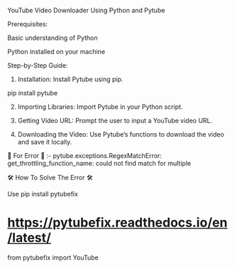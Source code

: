 YouTube Video Downloader Using Python and Pytube

Prerequisites:

Basic understanding of Python

Python installed on your machine


Step-by-Step Guide:

1. Installation: Install Pytube using pip.

  pip install pytube


2. Importing Libraries: Import Pytube in your Python script.


3. Getting Video URL: Prompt the user to input a YouTube video URL.


4. Downloading the Video: Use Pytube’s functions to download the video and save it locally.



 🚫 For Error 🚫 :- pytube.exceptions.RegexMatchError: get_throttling_function_name: could not find match for multiple

🛠️ How To Solve The Error 🛠️ 

  Use pip install pytubefix 

 # https://pytubefix.readthedocs.io/en/latest/
   
   from pytubefix import YouTube







